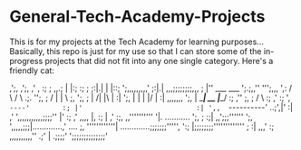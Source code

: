 # General-Tech-Academy-Projects
This is for my projects at the Tech Academy for learning purposes...
Basically, this repo is just for my use so that I can store some of the in-progress projects that did not fit into any one single category.
Here's a friendly cat: 

  ,';,               ,';,
 ,' , :;             ; ,,.;
 | |:; :;           ; ;:|.|
 | |::; ';,,,,,,,,,'  ;:|.|    ,,,;;;;;;;;,,,
 ; |''  ___      ___   ';.;,,''             ''';,,,
 ',:   /   \    /   \    .;.                      '';,
 ;    /    |    |    \     ;,                        ';,
;    |    /|    |\    |    :|                          ';,
|    |    \|    |/    |    :|     ,,,,,,,               ';,
|     \____| __ |____/     :;  ,''                        ;,
;           /  \          :; ,'                           :;
 ',        `----'        :; |'                            :|
   ',,  `----------'  ..;',|'                             :|
  ,'  ',,,,,,,,,,,;;;;''  |'                              :;
,'  ,,,,                  |,                              :;
| ,'   :;, ,,''''''''''   '|.   ...........                ';,
;       :;|               ,,';;;''''''                      ';,
 ',,,,,;;;|.............,'                          ....      ;,
           ''''''''''''|        .............;;;;;;;''''',    ':;
                       |;;;;;;;;'''''''''''''             ;    :|
                                                      ,,,'     :;
                                          ,,,,,,,,,,''       .;'
                                         |              .;;;;'
                                         ';;;;;;;;;;;;;;'
